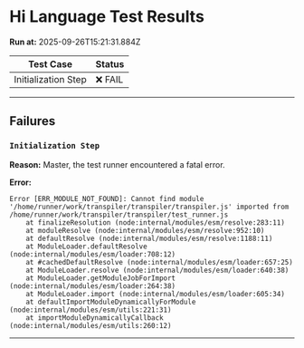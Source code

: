 # Hi Language Test Results

**Run at:** 2025-09-26T15:21:31.884Z

| Test Case | Status |
|-----------|--------|
| Initialization Step | ❌ FAIL |

---

## Failures

### `Initialization Step`

**Reason:** Master, the test runner encountered a fatal error.

**Error:**
```
Error [ERR_MODULE_NOT_FOUND]: Cannot find module '/home/runner/work/transpiler/transpiler/transpiler.js' imported from /home/runner/work/transpiler/transpiler/test_runner.js
    at finalizeResolution (node:internal/modules/esm/resolve:283:11)
    at moduleResolve (node:internal/modules/esm/resolve:952:10)
    at defaultResolve (node:internal/modules/esm/resolve:1188:11)
    at ModuleLoader.defaultResolve (node:internal/modules/esm/loader:708:12)
    at #cachedDefaultResolve (node:internal/modules/esm/loader:657:25)
    at ModuleLoader.resolve (node:internal/modules/esm/loader:640:38)
    at ModuleLoader.getModuleJobForImport (node:internal/modules/esm/loader:264:38)
    at ModuleLoader.import (node:internal/modules/esm/loader:605:34)
    at defaultImportModuleDynamicallyForModule (node:internal/modules/esm/utils:221:31)
    at importModuleDynamicallyCallback (node:internal/modules/esm/utils:260:12)
```

---

